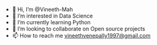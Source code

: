 - 👋 Hi, I’m @Vineeth-Mah
- 👀 I’m interested in Data Science
- 🌱 I’m currently learning Python
- 💞️ I’m looking to collaborate on Open source projects
- 📫 How to reach me vineethvenepally1997@gmail.com

<!---
Vineeth-Mah/Vineeth-Mah is a ✨ special ✨ repository because its `README.md` (this file) appears on your GitHub profile.
You can click the Preview link to take a look at your changes.
--->

